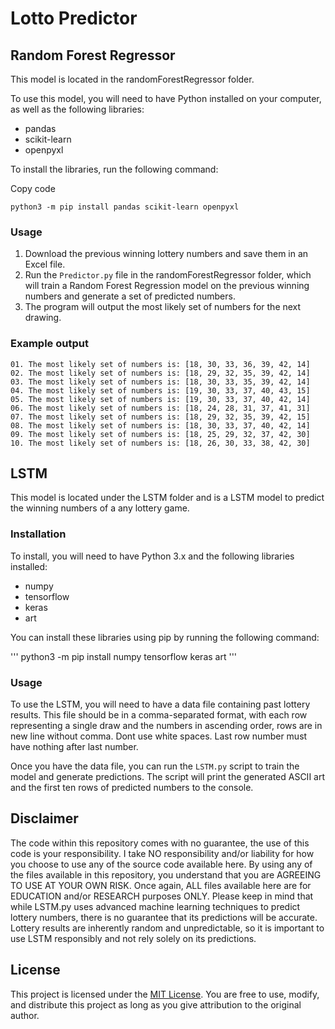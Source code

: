 
# Lotto Predictor

## Random Forest Regressor

This model is located in the randomForestRegressor folder.

To use this model, you will need to have Python installed on your computer, as well as the following libraries:

-   pandas
-   scikit-learn
-   openpyxl

To install the libraries, run the following command:

Copy code

`python3 -m pip install pandas scikit-learn openpyxl` 

### Usage

1.  Download the previous winning lottery numbers and save them in an Excel file.
2.  Run the `Predictor.py` file in the randomForestRegressor folder, which will train a Random Forest Regression model on the previous winning numbers and generate a set of predicted numbers.
3.  The program will output the most likely set of numbers for the next drawing.

### Example output

```
01. The most likely set of numbers is: [18, 30, 33, 36, 39, 42, 14]
02. The most likely set of numbers is: [18, 29, 32, 35, 39, 42, 14]
03. The most likely set of numbers is: [18, 30, 33, 35, 39, 42, 14]
04. The most likely set of numbers is: [19, 30, 33, 37, 40, 43, 15]
05. The most likely set of numbers is: [19, 30, 33, 37, 40, 42, 14]
06. The most likely set of numbers is: [18, 24, 28, 31, 37, 41, 31]
07. The most likely set of numbers is: [18, 29, 32, 35, 39, 42, 15]
08. The most likely set of numbers is: [18, 30, 33, 37, 40, 42, 14]
09. The most likely set of numbers is: [18, 25, 29, 32, 37, 42, 30]
10. The most likely set of numbers is: [18, 26, 30, 33, 38, 42, 30]
```

## LSTM

This model is located under the LSTM folder and is a LSTM model to predict the winning numbers of a any lottery game.

### Installation

To install, you will need to have Python 3.x and the following libraries installed:
- numpy
- tensorflow
- keras
- art

You can install these libraries using pip by running the following command:

'''
    python3 -m pip install numpy tensorflow keras art
'''

### Usage

To use the LSTM, you will need to have a data file containing past lottery results. This file should be in a comma-separated format, with each row representing a single draw and the numbers in ascending order, rows are in new line without comma. Dont use white spaces. Last row number must have nothing after last number.

Once you have the data file, you can run the `LSTM.py` script to train the model and generate predictions. The script will print the generated ASCII art and the first ten rows of predicted numbers to the console.

## Disclaimer

The code within this repository comes with no guarantee, the use of this code is your responsibility. I take NO responsibility and/or liability for how you choose to use any of the source code available here. By using any of the files available in this repository, you understand that you are AGREEING TO USE AT YOUR OWN RISK. Once again, ALL files available here are for EDUCATION and/or RESEARCH purposes ONLY.
Please keep in mind that while LSTM.py uses advanced machine learning techniques to predict lottery numbers, there is no guarantee that its predictions will be accurate. Lottery results are inherently random and unpredictable, so it is important to use LSTM responsibly and not rely solely on its predictions.

## License

This project is licensed under the [MIT License](https://opensource.org/licenses/MIT). You are free to use, modify, and distribute this project as long as you give attribution to the original author.
